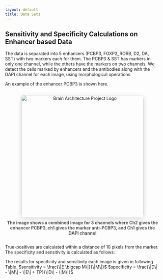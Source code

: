 ```yaml
---
layout: default
title: Data Sets
---
```


## Sensitivity and Specificity Calculations on Enhancer based Data

The data is separated into 5 enhancers  (PCBP3, FOXP2_RORB, D2, DA, SST) with two markers each for them. 
The PCBP3 & SST has markers in only one channel, while the others have the markers on two channels. 
We detect the cells marked by enhancers and the antibodies along with the DAPI channel for each image, using morphological operations. 

An example of the enhancer PCBP3 is shown here.

<div style="text-align: center; margin: 2em 0;">
  <img src="{{ '/assets/images/PCBp3_antiPCBp3.png' | relative_url }}" alt="Brain Architecture Project Logo" style="width:400px; height:auto; object-fit:contain; border-radius:12px; box-shadow:0 4px 16px rgba(0,0,0,0.15);">
  <div style="margin-top: 0.5em; color: #555; font-size: 1em;"><b>The image shows a combined image for 3 channels where Ch2 gives the enhancer PCBP3, ch1 gives the marker anti-PCBP3, and Ch1 gives the DAPI channel</b></div>
</div>

True-positives are calculated within a distance of 10 pixels from the marker. The specificity and sensitivity is calculated as follows:


The results for specificity and sensitivity each image is given in following Table.
$sensitivity = \frac{\|E \bigcap M\|}{\|M\|}$
$specificity = \frac{\|D\| - \|M\| - \|E\| + TP}{\|D\| - \|M\|}$

<div id="enhancer-table-container" style="overflow-x:auto; margin:2em 0;"></div>

<script src="https://cdn.jsdelivr.net/npm/papaparse@5.4.1/papaparse.min.js"></script>
<script>
fetch('/assets/data/example.csv')
  .then(response => response.text())
  .then(csv => {
    Papa.parse(csv, {
      header: true,
      skipEmptyLines: true,
      complete: function(results) {
        const data = results.data;
        let html = '<table style="border-collapse:collapse;width:100%;font-size:1em;font-family:Segoe UI,Arial,sans-serif;">';
        // Table header
        html += '<thead><tr style="background:#f2f2f2;">';
        Object.keys(data[0]).forEach(key => {
          html += `<th style="padding:8px;border:1px solid #ddd;">${key.replace(/\\*\\*/g, '')}</th>`;
        });
        html += '</tr></thead><tbody>';
        // Table rows
        data.forEach((row, i) => {
          html += `<tr style="background:${i%2==0?'#fff':'#f9f9f9'};">`;
          Object.values(row).forEach((cell, j) => {
            let align = (j >= 2) ? 'center' : 'left';
            if (j === 7 || j === 8) align = 'right';
            html += `<td style="padding:8px;border:1px solid #ddd;text-align:${align};">${cell}</td>`;
          });
          html += '</tr>';
        });
        html += '</tbody></table>';
        document.getElementById('enhancer-table-container').innerHTML = html;
      }
    });
  });
</script>
